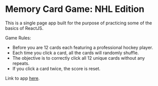 # Memory Card Game: NHL Edition

This is a single page app built for the purpose of practicing some of the basics of ReactJS.

Game Rules:
* Before you are 12 cards each featuring a professional hockey player.
* Each time you click a card, all the cards will randomly shuffle.
* The objective is to correctly click all 12 unique cards without any repeats.
* If you click a card twice, the score is reset.


Link to app [here](https://jacquesguillory.github.io/memory-game/).